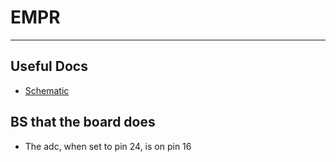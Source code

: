 # EMPR
---
## Useful Docs
* [Schematic](https://os.mbed.com/media/uploads/chris/mbed-005.1.pdf)

## BS that the board does
* The adc, when set to pin 24, is on pin 16
